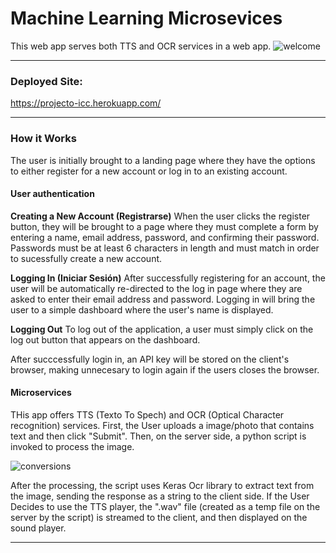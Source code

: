 # Machine Learning Microsevices

This web app serves both TTS and OCR services in a web app. 
![welcome](https://user-images.githubusercontent.com/40249960/179645006-34b9080b-928a-4d22-ba40-5a26214d52e4.jpg)

---

### Deployed Site:

https://projecto-icc.herokuapp.com/

---

### How it Works

The user is initially brought to a landing page where they have the options to either register for a new account or log in to an existing account.

#### User authentication

**Creating a New Account (Registrarse)**
When the user clicks the register button, they will be brought to a page where they must complete a form by entering a name, email address, password, and confirming their password. Passwords must be at least 6 characters in length and must match in order to sucessfully create a new account.

**Logging In (Iniciar Sesión)**
After successfully registering for an account, the user will be automatically re-directed to the log in page where they are asked to enter their email address and password. Logging in will bring the user to a simple dashboard where the user's name is displayed.

**Logging Out**
To log out of the application, a user must simply click on the log out button that appears on the dashboard.

After succcessfully login in, an API key will be stored on the client's browser, making unnecesary to login again if the users closes the browser.

#### Microservices

THis app offers TTS (Texto To Spech) and OCR (Optical Character recognition) services. First, the User uploads a image/photo that contains text and then click "Submit". Then, on the server side, a python script is invoked to process the image. 

![conversions](https://user-images.githubusercontent.com/40249960/179645028-d835b40c-7431-456d-aa66-85925423396e.jpg)

After the processing, the script uses Keras Ocr library to extract text from the image, sending the response as a string to the client side. If the User Decides to 
use the TTS player, the ".wav" file (created as a temp file on the server by the script) is streamed to the client, and then displayed on the sound player.

---

